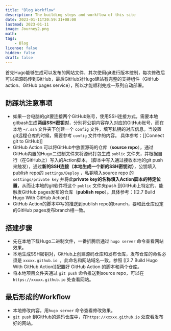 ```yaml
---
title: "Blog Workflow"
description: The building steps and workflow of this site
date: 2023-01-11T20:59:31+08:00
lastmod: 2023-01-11
image: Journey2.png
math: 
tags:
    - Blog
license: false
hidden: false
draft: false
---
```


首先Hugo能够生成可以发布的网站文件，其次使用git进行版本控制，每次修改后可以把源码传到GitHub，最后GitHub对Hugo建站有完整的支持组件（GitHub action、GitHub pages service），所以才能顺利完成一系列自动部署。

## 防踩坑注意事项

- 如果一台电脑的git要连接两个GitHub账号，使用SSH连接方式，需要本地gitbash生成**两组SSH密钥对**，分别将公钥内容存入对应的GitHub账号，而在本地 `~/.ssh` 文件夹下创建一个 `config` 文件，填写私钥的对应信息。当设置git远程仓库的时候，需要参考 `config` 文件中的内容。 具体参考：[[Connect git to GitHub]]
- GitHub Action 可以将GitHub中放置源码的仓库（**source repo**），通过GitHub内置的Hugo二进制文件来将源码打包生成 `public` 文件夹，并根据自行（在GitHub上）写入的Action脚本，（脚本中写入通过接收本地的git push来触发），通过**新的SSH连接（本地生成一个新的SSH密钥对）**，公钥填入publish repo的 `settings/Deploy` ，私钥填入source repo 的`settings/private key` 并将此**private key的名称填入Action脚本的特定位置**，从而让本地的git软件将这个 `public` 文件夹push 到GitHub上特定的、能触发GitHub pages发布的仓库（**publish repo**）。具体参考：[[2.7 Build Hugo With GitHub Action]]
- GitHub Action的脚本中写的推送到publish repo的branch，要和此仓库设定的GitHub pages发布branch相一致。

## 搭建步骤

- 先在本地下载Hugo二进制文件，一番折腾后通过 `hugo server` 命令查看网站效果。
- 本地生成SSH密钥对，GitHub上创建源码仓库和发布仓库，发布仓库的命名必须是 `xxxxx.github.io `，此命名和网站域名一致。参照 [[2.7 Build Hugo With GitHub Action]]配置好 GitHub Action 的脚本和两个仓库。
- 将本地项目文件夹通过 `git push` 命令推送到source repo，可以在 `https://xxxxx.github.io` 处查看网站。
## 最后形成的Workflow
- 本地修改内容，用`hugo server` 命令查看修改效果。
- `git push` 到GitHub的源码仓库中，在`https://xxxxx.github.io` 处查看发布好的网站。